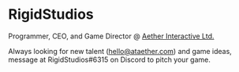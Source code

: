 # RigidStudios

Programmer, CEO, and Game Director @ [Aether Interactive Ltd.](https://github.com/RigidStudios/AetherInteractiveLtd)

Always looking for new talent (hello@ataether.com) and game ideas, message at RigidStudios#6315 on Discord to pitch your game.
